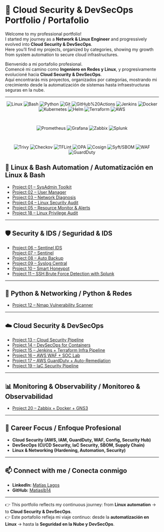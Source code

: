 
# 🚀 Cloud Security & DevSecOps Portfolio / Portafolio  

Welcome to my professional portfolio!  
I started my journey as a **Network & Linux Engineer** and progressively evolved into **Cloud Security & DevSecOps**.  
Here you’ll find my projects, organized by categories, showing my growth from system automation to secure cloud infrastructures.  

Bienvenido a mi portafolio profesional.  
Comencé mi camino como **Ingeniero en Redes y Linux**, y progresivamente evolucioné hacia **Cloud Security & DevSecOps**.  
Aquí encontrarás mis proyectos, organizados por categorías, mostrando mi crecimiento desde la automatización de sistemas hasta infraestructuras seguras en la nube.  


---
<div align="center">

<!-- Core Stack -->
  
![Linux](https://img.shields.io/badge/Linux-FCC624?style=for-the-badge&logo=linux&logoColor=000)
![Bash](https://img.shields.io/badge/Bash-121011?style=for-the-badge&logo=gnubash&logoColor=00FF88)
![Python](https://img.shields.io/badge/Python-3776AB?style=for-the-badge&logo=python&logoColor=white)
![Git](https://img.shields.io/badge/Git-F05032?style=for-the-badge&logo=git&logoColor=white)
![GitHub%20Actions](https://img.shields.io/badge/GitHub_Actions-2088FF?style=for-the-badge&logo=github-actions&logoColor=white)
![Jenkins](https://img.shields.io/badge/Jenkins-D24939?style=for-the-badge&logo=jenkins&logoColor=white)
![Docker](https://img.shields.io/badge/Docker-2496ED?style=for-the-badge&logo=docker&logoColor=white)
![Kubernetes](https://img.shields.io/badge/Kubernetes-326CE5?style=for-the-badge&logo=kubernetes&logoColor=white)
![Helm](https://img.shields.io/badge/Helm-0F1689?style=for-the-badge&logo=helm&logoColor=white)
![Terraform](https://img.shields.io/badge/Terraform-7B42BC?style=for-the-badge&logo=terraform&logoColor=white)
![AWS](https://img.shields.io/badge/AWS-232F3E?style=for-the-badge&logo=amazon-aws&logoColor=FF9900)

<br/>

<!-- Observability -->
  
![Prometheus](https://img.shields.io/badge/Prometheus-E6522C?style=for-the-badge&logo=prometheus&logoColor=white)
![Grafana](https://img.shields.io/badge/Grafana-F46800?style=for-the-badge&logo=grafana&logoColor=white)
![Zabbix](https://img.shields.io/badge/Zabbix-DB1F29?style=for-the-badge&logo=zabbix&logoColor=white)
![Splunk](https://img.shields.io/badge/Splunk-000000?style=for-the-badge&logo=splunk&logoColor=white)

<br/>

<!-- DevSecOps / Cloud Security -->

![Trivy](https://img.shields.io/badge/Trivy-1904DA?style=for-the-badge&logo=aqua&logoColor=white)
![Checkov](https://img.shields.io/badge/Checkov-3E4EB8?style=for-the-badge&logo=bridgecrew&logoColor=white)
![TFLint](https://img.shields.io/badge/TFLint-5C2D91?style=for-the-badge&logo=terraform&logoColor=white)
![OPA](https://img.shields.io/badge/OPA-1F2A44?style=for-the-badge&logo=open-policy-agent&logoColor=white)
![Cosign](https://img.shields.io/badge/Cosign-4A154B?style=for-the-badge&logo=sigstore&logoColor=white)
![Syft/SBOM](https://img.shields.io/badge/Syft%20SBOM-2F855A?style=for-the-badge&logo=anchore&logoColor=white)
![WAF](https://img.shields.io/badge/AWS%20WAF-232F3E?style=for-the-badge&logo=amazon-aws&logoColor=white)
![GuardDuty](https://img.shields.io/badge/AWS%20GuardDuty-232F3E?style=for-the-badge&logo=amazon-aws&logoColor=white)

</div>


## 🐧 Linux & Bash Automation / Automatización en Linux & Bash
- [Project 01 – SysAdmin Toolkit](https://github.com/Matiaslb14/Sysadmin-toolkit)  
- [Project 02 – User Manager](https://github.com/Matiaslb14/User-admin)  
- [Project 03 – Network Diagnosis](https://github.com/Matiaslb14/Network-diagnosis)  
- [Project 04 – Linux Security Audit](https://github.com/Matiaslb14/Linux-security-auditor)  
- [Project 05 – Resource Monitor & Alerts](https://github.com/Matiaslb14/analiza_ssh_failures)  
- [Project 18 – Linux Privilege Audit](https://github.com/Matiaslb14/linux-privilege-audit)  

---

## 🛡️ Security & IDS / Seguridad & IDS
- [Project 06 – Sentinel IDS](https://github.com/Matiaslb14/Sentinel-IDS)  
  [Project 07 – Sentinel](https://github.com/Matiaslb14/Sentinel) 
- [Project 08 – Auto Backup](https://github.com/Matiaslb14/Auto-backup)  
- [Project 09 – Syslog Central](https://github.com/Matiaslb14/syslog-central)  
- [Project 10 – Smart Honeypot](https://github.com/Matiaslb14/Intelligent_honeypot_with_python)  
- [Project 11 – SSH Brute Force Detection with Splunk](https://github.com/Matiaslb14/splunk-ssh-bruteforce-detection)  

---

## 🐍 Python & Networking / Python & Redes
- [Project 12 – Nmap Vulnerability Scanner](https://github.com/Matiaslb14/nmap-vulnerability-scanner)  

---

## ☁️ Cloud Security & DevSecOps
- [Project 13 – Cloud Security Pipeline](https://github.com/Matiaslb14/cloud-security-pipeline)  
- [Project 14 – DevSecOps for Containers](https://github.com/Matiaslb14/docker-devsecops-pipeline)  
- [Project 15 – Jenkins + Terraform Infra Pipeline](https://github.com/Matiaslb14/jenkins-terraform-aws-starter)  
- [Project 16 – AWS WAF + SOC Lab](https://github.com/Matiaslb14/aws-waf-soc-terraform)  
- [Project 17 – AWS GuardDuty + Auto-Remediation](https://github.com/Matiaslb14/aws-guardduty-autoresponse)  
- [Project 19 – IaC Security Pipeline](https://github.com/Matiaslb14/iac-security-pipeline)  

---

## 📊 Monitoring & Observability / Monitoreo & Observabilidad
- [Project 20 – Zabbix + Docker + GNS3](https://github.com/Matiaslb14/zabbix-docker)  
 

---

## 🎯 Career Focus / Enfoque Profesional
- **Cloud Security (AWS, IAM, GuardDuty, WAF, Config, Security Hub)**  
- **DevSecOps (CI/CD Security, IaC Security, SBOM, Supply Chain)**  
- **Linux & Networking (Hardening, Automation, Security)**  

---

## 📫 Connect with me / Conecta conmigo
- **LinkedIn:** [Matías Lagos](https://www.linkedin.com/in/matias-lagos-620223241)  
- **GitHub:** [Matiaslb14](https://github.com/Matiaslb14)  

---

👉 This portfolio reflects my continuous journey: from **Linux automation** → to **Cloud Security & DevSecOps**.  
👉 Este portafolio refleja mi viaje continuo: desde la **automatización en Linux** → hasta la **Seguridad en la Nube y DevSecOps**.  
